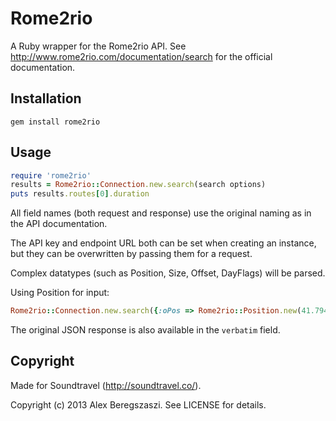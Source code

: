 Rome2rio
========

A Ruby wrapper for the Rome2rio API. See http://www.rome2rio.com/documentation/search for the official documentation.

Installation
------------

```
gem install rome2rio
```


Usage
-----

```ruby
require 'rome2rio'
results = Rome2rio::Connection.new.search(search options)
puts results.routes[0].duration
```

All field names (both request and response) use the original naming as in the API documentation.

The API key and endpoint URL both can be set when creating an instance, but they can be overwritten by passing them for a request.

Complex datatypes (such as Position, Size, Offset, DayFlags) will be parsed.

Using Position for input:

```ruby
Rome2rio::Connection.new.search({:oPos => Rome2rio::Position.new(41.79443,12.25108), :dPos => Rome2rio::Position.new(-22.81215,-43.24721)})
```

The original JSON response is also available in the ```verbatim``` field.

Copyright
---------

Made for Soundtravel (http://soundtravel.co/).

Copyright (c) 2013 Alex Beregszaszi. See LICENSE for details.

